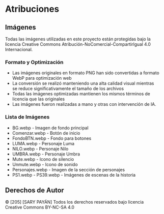 # Atribuciones

## Imágenes

Todas las imágenes utilizadas en este proyecto están protegidas bajo la licencia Creative Commons Atribución-NoComercial-CompartirIgual 4.0 Internacional.

### Formato y Optimización

- Las imágenes originales en formato PNG han sido convertidas a formato WebP para optimización web
- La conversión se realizó manteniendo una alta calidad visual mientras se reduce significativamente el tamaño de los archivos
- Todas las imágenes optimizadas mantienen los mismos términos de licencia que las originales
- Las imágenes fueron realizadas a mano y otras con intervención de IA. 

### Lista de Imágenes

- BG.webp - Imagen de fondo principal
- Comenzar.webp - Botón de inicio
- FondoBTN.webp - Fondo para botones
- LUMA.webp - Personaje Luma
- NILO.webp - Personaje Nilo
- UMBRA.webp - Personaje Umbra
- Mute.webp - Icono de silencio
- Unmute.webp - Icono de sonido
- Personajes.webp - Imagen de la sección de personajes
- PS1.webp - PS39.webp - Imágenes de escenas de la historia

## Derechos de Autor

© [205] [SARY PAYÁN]
Todos los derechos reservados bajo licencia Creative Commons BY-NC-SA 4.0
